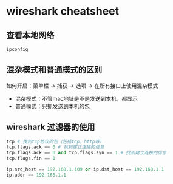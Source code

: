 # wireshark cheatsheet

## 查看本地网络

```bash
ipconfig
```

## 混杂模式和普通模式的区别

如何开启：菜单栏 -> 捕获 -> 选项 -> 在所有接口上使用混杂模式

- 混杂模式：不管mac地址是不是发送到本机，都显示
- 普通模式：只抓发送到本机的包

## wireshark 过滤器的使用

```python
tcp # 找到tcp协议的包（包括tcp，http等）
tcp.flags.ack == 0 # 找到建立连接的信息
tcp.flags.ack == 0 and tcp.flags.syn == 1 # 找到建立连接的信息
tcp.flags.fin == 1

ip.src_host == 192.168.1.109 or ip.dst_host == 192.168.1.1
ip.addr == 192.168.1.1

```


